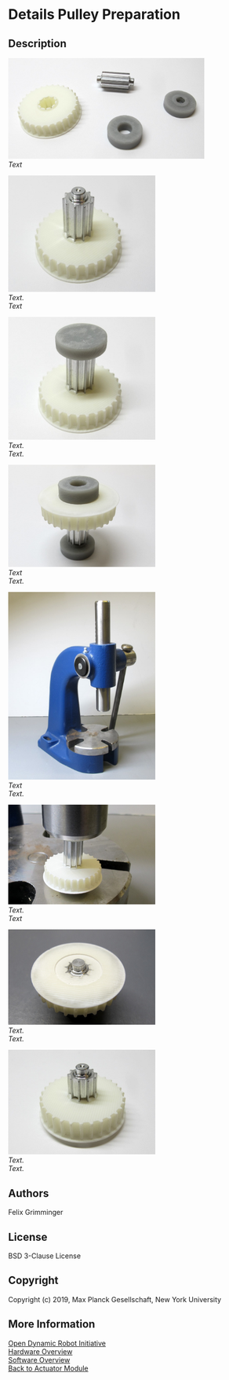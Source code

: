 Details Pulley Preparation
=======================

Description
------------
<img src="../images/pulley_preparation_1.jpg" width="400"> <br>*Text*

<img src="../images/pulley_preparation_2.jpg" width="300"> <br>*Text.<br>
Text*  

<img src="../images/pulley_preparation_3.jpg" width="300"> <br>*Text. <br>Text.*

<img src="../images/pulley_preparation_4.jpg" width="300"> <br>*Text<br>Text.*

<img src="../images/arbor_press.jpg" width="300"> <br>*Text<br>Text.*

<img src="../images/pulley_preparation_5.jpg" width="300"> <br>*Text. <br>Text*

<img src="../images/pulley_preparation_6.jpg" width="300"> <br>*Text. <br>Text.*

<img src="../images/pulley_preparation_7.jpg" width="300"> <br>*Text. <br>Text.*

Authors
--------
Felix Grimminger

License
-------
BSD 3-Clause License

Copyright
-----------
Copyright (c) 2019, Max Planck Gesellschaft, New York University

More Information
----------------
[Open Dynamic Robot Initiative](https://open-dynamic-robot-initiative.github.io)  
[Hardware Overview](../../README.md)  
[Software Overview](https://github.com/open-dynamic-robot-initiative/open-dynamic-robot-initiative.github.io/wiki/Open-Dynamic-Robot-Initiative-Documentation)  
[Back to Actuator Module](../README.md)  
